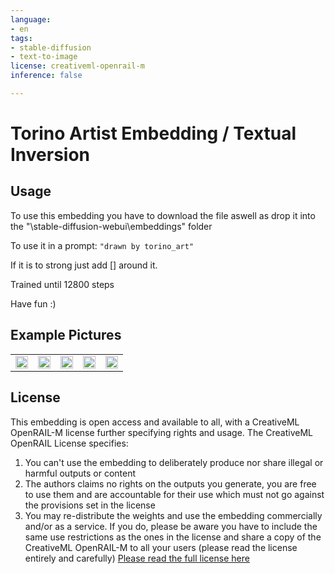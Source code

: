 ```yaml
---
language:
- en
tags:
- stable-diffusion
- text-to-image
license: creativeml-openrail-m
inference: false

---
```


# Torino Artist Embedding / Textual Inversion

## Usage
To use this embedding you have to download the file aswell as drop it into the "\stable-diffusion-webui\embeddings" folder

To use it in a prompt: ```"drawn by torino_art"```

If it is to strong just add [] around it.

Trained until 12800 steps

Have fun :)

## Example Pictures

<table>
  <tr>
    <td><img src=https://i.imgur.com/xnRZgRb.png width=100% height=100%/></td>
    <td><img src=https://i.imgur.com/AcHsCMX.png width=100% height=100%/></td>
    <td><img src=https://i.imgur.com/egIlKhy.png width=100% height=100%/></td>
    <td><img src=https://i.imgur.com/nZQh3da.png width=100% height=100%/></td>
    <td><img src=https://i.imgur.com/V9UFqn2.png width=100% height=100%/></td>
   </tr>
</table>

## License

This embedding is open access and available to all, with a CreativeML OpenRAIL-M license further specifying rights and usage.
The CreativeML OpenRAIL License specifies: 

1. You can't use the embedding to deliberately produce nor share illegal or harmful outputs or content 
2. The authors claims no rights on the outputs you generate, you are free to use them and are accountable for their use which must not go against the provisions set in the license
3. You may re-distribute the weights and use the embedding commercially and/or as a service. If you do, please be aware you have to include the same use restrictions as the ones in the license and share a copy of the CreativeML OpenRAIL-M to all your users (please read the license entirely and carefully)
[Please read the full license here](https://huggingface.co/spaces/CompVis/stable-diffusion-license)